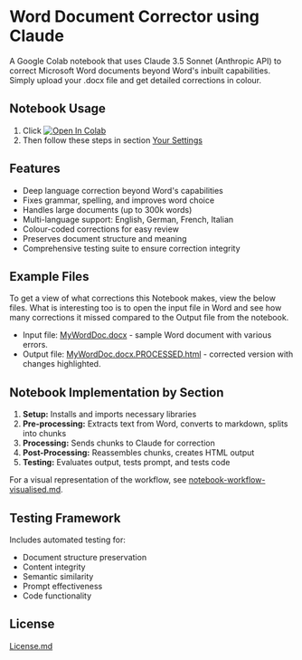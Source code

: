 # Word Document Corrector using Claude

A Google Colab notebook that uses Claude 3.5 Sonnet (Anthropic API) to correct Microsoft Word documents beyond Word's inbuilt capabilities. Simply upload your .docx file and get detailed corrections in colour. 

## Notebook Usage
1. Click <a href="https://colab.research.google.com/github/michellepace/word-document-corrector-claude/blob/main/word_document_corrector_claude.ipynb" target="_blank"><img src="https://colab.research.google.com/assets/colab-badge.svg" alt="Open In Colab"></a>
1. Then follow these steps in section [Your Settings](https://colab.research.google.com/drive/1m0tE-V0eJjrbuZabfyzSV892zsvUenhw#scrollTo=bZ4gmzmTwBOF)

## Features
- Deep language correction beyond Word's capabilities
- Fixes grammar, spelling, and improves word choice
- Handles large documents (up to 300k words)
- Multi-language support: English, German, French, Italian
- Colour-coded corrections for easy review
- Preserves document structure and meaning
- Comprehensive testing suite to ensure correction integrity

## Example Files
To get a view of what corrections this Notebook makes, view the below files. What is interesting too is to open the input file in Word and see how many corrections it missed compared to the Output file from the notebook.
- Input file: [MyWordDoc.docx](https://michellepace.github.io/word-document-corrector-claude/example-files/MyWordDoc.docx) - sample Word document with various errors.
- Output file: [MyWordDoc.docx.PROCESSED.html](https://michellepace.github.io/word-document-corrector-claude/example-files/MyWordDoc.docx.PROCESSED.html) - corrected version with changes highlighted.

## Notebook Implementation by Section
1. **Setup:** Installs and imports necessary libraries
2. **Pre-processing:** Extracts text from Word, converts to markdown, splits into chunks
3. **Processing:** Sends chunks to Claude for correction
4. **Post-Processing:** Reassembles chunks, creates HTML output
5. **Testing:** Evaluates output, tests prompt, and tests code

For a visual representation of the workflow, see [notebook-workflow-visualised.md](notebook-workflow-visualised.md).

## Testing Framework
Includes automated testing for:
- Document structure preservation
- Content integrity
- Semantic similarity
- Prompt effectiveness
- Code functionality

## License
[License.md](License.md)
